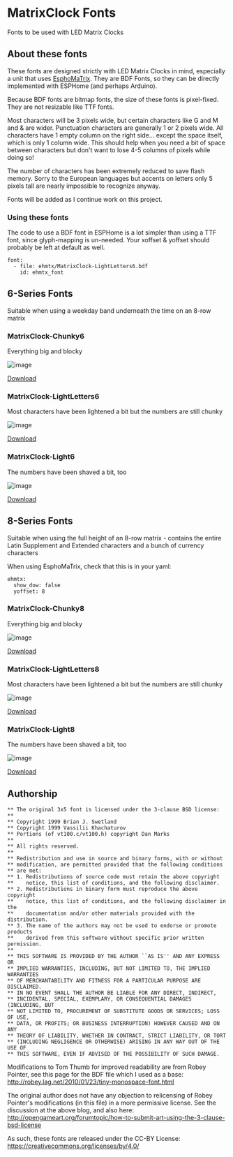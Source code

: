 # MatrixClock Fonts
Fonts to be used with LED Matrix Clocks

## About these fonts
These fonts are designed strictly with LED Matrix Clocks in mind, especially a unit that uses [EsphoMaTrix](https://github.com/lubeda/EsphoMaTrix/). They are BDF Fonts, so they can be directly implemented with ESPHome (and perhaps Arduino).

Because BDF fonts are bitmap fonts, the size of these fonts is pixel-fixed. They are not resizable like TTF fonts.

Most characters will be 3 pixels wide, but certain characters like G and M and & are wider. Punctuation characters are generally 1 or 2 pixels wide.  All characters have 1 empty column on the right side... except the space itself, which is only 1 column wide. This should help when you need a bit of space between characters but don't want to lose 4-5 columns of pixels while doing so!

The number of characters has been extremely reduced to save flash memory.  Sorry to the European languages but accents on letters only 5 pixels tall are nearly impossible to recognize anyway.

Fonts will be added as I continue work on this project.

### Using these fonts
The code to use a BDF font in ESPHome is a lot simpler than using a TTF font, since glyph-mapping is un-needed. Your xoffset & yoffset should probably be left at default as well.
```
font: 
  - file: ehmtx/MatrixClock-LightLetters6.bdf
    id: ehmtx_font
```

## 6-Series Fonts
Suitable when using a weekday band underneath the time on an 8-row matrix

### MatrixClock-Chunky6
Everything big and blocky

![image](./6-series/MatrixClock-Chunky6.png)

[Download](./6-series/MatrixClock-Chunky6.bsd)

### MatrixClock-LightLetters6
Most characters have been lightened a bit but the numbers are still chunky

![image](./6-series/MatrixClock-LightLetters6.png)

[Download](./6-series/MatrixClock-LightLetters6.bsd)

### MatrixClock-Light6
The numbers have been shaved a bit, too

![image](./6-series/MatrixClock-Light6.png)

[Download](./6-series/MatrixClock-Light6.bsd)

## 8-Series Fonts
Suitable when using the full height of an 8-row matrix - contains the entire Latin Supplement and Extended characters and a bunch of currency characters

When using EsphoMaTrix, check that this is in your yaml:
```
ehmtx:
  show_dow: false
  yoffset: 8
```

### MatrixClock-Chunky8
Everything big and blocky

![image](./8-series/MatrixClock-Chunky8.png)

[Download](./8-series/MatrixClock-Chunky8.bsd)

### MatrixClock-LightLetters8
Most characters have been lightened a bit but the numbers are still chunky

![image](./8-series/MatrixClock-LightLetters8.png)

[Download](./8-series/MatrixClock-LightLetters8.bsd)

### MatrixClock-Light8
The numbers have been shaved a bit, too

![image](./8-series/MatrixClock-Light8.png)

[Download](./8-series/MatrixClock-Light8.bsd)

## Authorship
```
** The original 3x5 font is licensed under the 3-clause BSD license:
**
** Copyright 1999 Brian J. Swetland
** Copyright 1999 Vassilii Khachaturov
** Portions (of vt100.c/vt100.h) copyright Dan Marks
**
** All rights reserved.
**
** Redistribution and use in source and binary forms, with or without
** modification, are permitted provided that the following conditions
** are met:
** 1. Redistributions of source code must retain the above copyright
**    notice, this list of conditions, and the following disclaimer.
** 2. Redistributions in binary form must reproduce the above copyright
**    notice, this list of conditions, and the following disclaimer in the
**    documentation and/or other materials provided with the distribution.
** 3. The name of the authors may not be used to endorse or promote products
**    derived from this software without specific prior written permission.
**
** THIS SOFTWARE IS PROVIDED BY THE AUTHOR ``AS IS'' AND ANY EXPRESS OR
** IMPLIED WARRANTIES, INCLUDING, BUT NOT LIMITED TO, THE IMPLIED WARRANTIES
** OF MERCHANTABILITY AND FITNESS FOR A PARTICULAR PURPOSE ARE DISCLAIMED.
** IN NO EVENT SHALL THE AUTHOR BE LIABLE FOR ANY DIRECT, INDIRECT,
** INCIDENTAL, SPECIAL, EXEMPLARY, OR CONSEQUENTIAL DAMAGES (INCLUDING, BUT
** NOT LIMITED TO, PROCUREMENT OF SUBSTITUTE GOODS OR SERVICES; LOSS OF USE,
** DATA, OR PROFITS; OR BUSINESS INTERRUPTION) HOWEVER CAUSED AND ON ANY
** THEORY OF LIABILITY, WHETHER IN CONTRACT, STRICT LIABILITY, OR TORT
** (INCLUDING NEGLIGENCE OR OTHERWISE) ARISING IN ANY WAY OUT OF THE USE OF
** THIS SOFTWARE, EVEN IF ADVISED OF THE POSSIBILITY OF SUCH DAMAGE.
```
Modifications to Tom Thumb for improved readability are from Robey Pointer, see this page for the BDF file which I used as a base:  http://robey.lag.net/2010/01/23/tiny-monospace-font.html

The original author does not have any objection to relicensing of Robey Pointer's modifications (in this file) in a more permissive license.  See the discussion at the above blog, and also here: http://opengameart.org/forumtopic/how-to-submit-art-using-the-3-clause-bsd-license

As such, these fonts are released under the CC-BY License: https://creativecommons.org/licenses/by/4.0/
